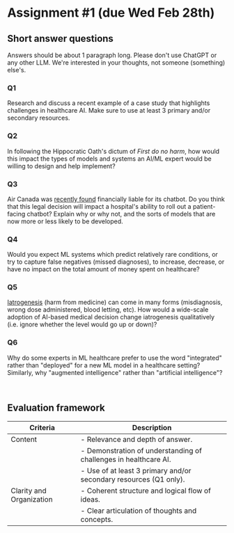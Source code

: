 # Assignment #1 (due Wed Feb 28th)

## Short answer questions

Answers should be about 1 paragraph long. Please don't use ChatGPT or any other LLM. We're interested in your thoughts, not someone (something) else's. 

### Q1

Research and discuss a recent example of a case study that highlights challenges in healthcare AI. Make sure to use at least 3 primary and/or secondary resources.

### Q2

In following the Hippocratic Oath's dictum of *First do no harm*, how would this impact the types of models and systems an AI/ML expert would be willing to design and help implement?

### Q3

Air Canada was [recently found](https://www.canlii.org/en/bc/bccrt/doc/2024/2024bccrt149/2024bccrt149.html) financially liable for its chatbot. Do you think that this legal decision will impact a hospital's ability to roll out a patient-facing chatbot? Explain why or why not, and the sorts of models that are now more or less likely to be developed.

### Q4

Would you expect ML systems which predict relatively rare conditions, or try to capture false negatives (missed diagnoses), to increase, decrease, or have no impact on the total amount of money spent on healthcare?

### Q5

[Iatrogenesis](https://en.wikipedia.org/wiki/Iatrogenesis) (harm from medicine) can come in many forms (misdiagnosis, wrong dose administered, blood letting, etc). How would a wide-scale adoption of AI-based medical decision change iatrogenesis qualitatively (i.e. ignore whether the level would go up or down)?

### Q6

Why do some experts in ML healthcare prefer to use the word "integrated" rather than "deployed" for a new ML model in a healthcare setting? Similarly, why "augmented intelligence" rather than "artificial intelligence"?

<br>

## Evaluation framework

| Criteria                                       | Description                                                                                   |
|------------------------------------------------|-----------------------------------------------------------------------------------------------|
| Content                                        | - Relevance and depth of answer.                                               |
|                                                | - Demonstration of understanding of challenges in healthcare AI.                               |
|                                                | - Use of at least 3 primary and/or secondary resources (Q1 only).                                        |
| Clarity and Organization                       | - Coherent structure and logical flow of ideas.                                                |
|                                                | - Clear articulation of thoughts and concepts.                                                 |